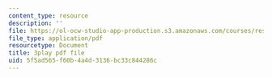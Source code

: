 ```yaml
---
content_type: resource
description: ''
file: https://ol-ocw-studio-app-production.s3.amazonaws.com/courses/res-18-009-learn-differential-equations-up-close-with-gilbert-strang-and-cleve-moler-fall-2015/5f5ad565f60b4a4d3136bc33c844286c_ECslmuGlu-U.pdf
file_type: application/pdf
resourcetype: Document
title: 3play pdf file
uid: 5f5ad565-f60b-4a4d-3136-bc33c844286c
---
```

